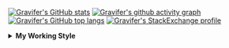<!--
**Gravifer/Gravifer** is a ✨ _special_ ✨ repository because its `README.md` (this file) appears on your GitHub profile.

Here are some ideas to get you started:

- 🔭 I’m currently working on ...
- 🌱 I’m currently learning ...
- 👯 I’m looking to collaborate on ...
- 🤔 I’m looking for help with ...
- 💬 Ask me about ...
- 📫 How to reach me: ...
- 😄 Pronouns: ...
- ⚡ Fun fact: ...
-->

<!-- ![Metrics](https://github.com/my-github-user/my-github-user/blob/main/github-metrics.svg) -->

<!-- [![Gravifer's GitHub Streak](https://github-readme-streak-stats.herokuapp.com/?user=Gravifer&theme=default&background=ffffff0a&border=00000000&stroke=80808080&currStreakNum=808080&sideNums=808080&sideLabels=808080&dates=808080)](https://github.com/DenverCoder1/github-readme-streak-stats) -->
<!-- [![Contribution Stats](https://github-contribution-stats.vercel.app/api/?username=Gravifer)](https://github.com/LordDashMe/github-contribution-stats/)  -->
[![Gravifer's GitHub stats](https://github-readme-stats.vercel.app/api?username=Gravifer&theme=default&bg_color=ffffff0a&text_color=808080&hide_border=true&show_icons=true&count_private=true)](https://github.com/anuraghazra/github-readme-stats)
[![Gravifer's github activity graph](https://activity-graph.herokuapp.com/graph?username=Gravifer&bg_color=ffffff0a&color=3080ed&line=5094f0&point=4d72f2&hide_border=true)](https://github.com/ashutosh00710/github-readme-activity-graph)
[![Gravifer's GitHub top langs](https://github-readme-stats.vercel.app/api/top-langs/?username=Gravifer&theme=default&bg_color=ffffff0a&text_color=808080&hide_border=true&show_icons=true&count_private=true&layout=compact)](https://github.com/anuraghazra/github-readme-stats)
[![Gravifer's StackExchange profile](https://stackexchange.com/users/flair/18316138.png?theme=clean)](https://mathematica.stackexchange.com/users/72025)
<!-- [![Visitors](https://visitor-badge.glitch.me/badge?page_id=Gravifer.Gravifer)](https://github.com/Gravifer/) -->

<details>
  <summary>
    <strong>My Working Style</strong><!--<a href="https://wakatime.com/badge/github/Gravifer/Gravifer"><img src="https://wakatime.com/badge/github/Gravifer/Gravifer.svg" alt="time tracker"></a>-->
  </summary>

[![time tracker](https://wakatime.com/badge/github/Gravifer/Gravifer.svg)](https://wakatime.com/badge/github/Gravifer/Gravifer)
<!--START_SECTION:waka-->
![Profile Views](http://img.shields.io/badge/Profile%20Views-9-blue)

![Lines of code](https://img.shields.io/badge/From%20Hello%20World%20I%27ve%20Written-819961%20lines%20of%20code-blue)

**I'm an Early 🐤** 

```text
🌞 Morning    81 commits     ███░░░░░░░░░░░░░░░░░░░░░░   14.06% 
🌆 Daytime    272 commits    ███████████░░░░░░░░░░░░░░   47.22% 
🌃 Evening    178 commits    ███████░░░░░░░░░░░░░░░░░░   30.9% 
🌙 Night      45 commits     ██░░░░░░░░░░░░░░░░░░░░░░░   7.81%

```


📊 **This Week I Spent My Time On** 

```text
💬 Programming Languages: 
Browsing                 14 hrs 55 mins      █████████████████░░░░░░░░   67.85% 
Other                    6 hrs 49 mins       ███████░░░░░░░░░░░░░░░░░░   31.01% 
TeX                      15 mins             ░░░░░░░░░░░░░░░░░░░░░░░░░   1.15%

🔥 Editors: 
Browser                  15 hrs 21 mins      █████████████████░░░░░░░░   69.86% 
Powerpoint               3 hrs 29 mins       ████░░░░░░░░░░░░░░░░░░░░░   15.9% 
Word                     2 hrs 35 mins       ███░░░░░░░░░░░░░░░░░░░░░░   11.77% 
VS Code                  26 mins             ░░░░░░░░░░░░░░░░░░░░░░░░░   2.03% 
Excel                    5 mins              ░░░░░░░░░░░░░░░░░░░░░░░░░   0.44%

🐱‍💻 Projects: 
literature-reading       11 hrs 56 mins      █████████████░░░░░░░░░░░░   54.32% 
Unknown Project          6 hrs 37 mins       ███████░░░░░░░░░░░░░░░░░░   30.14% 
emails                   1 hr 55 mins        ██░░░░░░░░░░░░░░░░░░░░░░░   8.74% 
learning-mma             1 hr 29 mins        █░░░░░░░░░░░░░░░░░░░░░░░░   6.81%

💻 Operating System: 
Windows                  21 hrs 59 mins      █████████████████████████   100.0%

```

**I Mostly Code in Mathematica** 

```text
Mathematica              8 repos             ████████████░░░░░░░░░░░░░   50.0% 
TeX                      2 repos             ███░░░░░░░░░░░░░░░░░░░░░░   12.5% 
MATLAB                   2 repos             ███░░░░░░░░░░░░░░░░░░░░░░   12.5% 
Assembly                 1 repo              █░░░░░░░░░░░░░░░░░░░░░░░░   6.25% 
Python                   1 repo              █░░░░░░░░░░░░░░░░░░░░░░░░   6.25%

```



 Last Updated on 13/06/2021
<!--END_SECTION:waka-->
</details>
